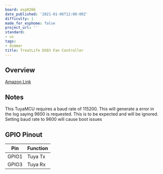 ```yaml
---
board: esp8266
date_published: '2021-01-06T12:00:00Z'
difficulty: 1
made_for_esphome: false
project_url: ''
standard:
- us
tags:
- dimmer
title: TreatLife DS03 Fan Controller
---
```


## Overview

[Amazon Link](https://amzn.to/3aOfMcG)

## Notes

This TuyaMCU requires a baud rate of 115200. This will generate a error in the log saying 9600 is requested. This is to be expected and will be ignored. Setting baud rate to 9600 will cause boot issues

## GPIO Pinout

| Pin   | Function |
| ----- | -------- |
| GPIO1 | Tuya Tx  |
| GPIO3 | Tuya Rx  |